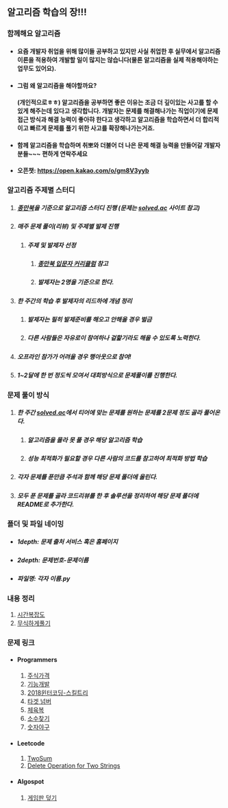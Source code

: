 ## 알고리즘 학습의 장!!!

### 함께해요 알고리즘

- #### 요즘 개발자 취업을 위해 많이들 공부하고 있지만 사실 취업한 후 실무에서 알고리즘 이론을 적용하여 개발할 일이 많지는 않습니다(물론 알고리즘을 실제 적용해야하는 업무도 있어요).

- #### 그럼 왜 알고리즘을 해야할까요?

  #### (개인적으로ㅎㅎ) 알고리즘을 공부하면 좋은 이유는 조금 더 깊이있는 사고를 할 수 있게 해주는데 있다고 생각합니다. 개발자는 문제를 해결해나가는 직업이기에 문제 접근 방식과 해결 능력이 좋아햐 한다고 생각하고 알고리즘을 학습하면서 더 합리적이고 빠르게 문제를 풀기 위한 사고를 확장해나가는거죠.

- #### 함께 알고리즘을 학습하며 취뽀와 더불어 더 나은 문제 해결 능력을  만들어갈 개발자분들~~~ 편하게 연락주세요

- #### 오픈챗: https://open.kakao.com/o/gm8V3yyb



### 알고리즘 주제별 스터디

1. ##### [종만북](https://book.algospot.com/)을 기준으로 알고리즘 스터디 진행 (문제는 [solved.ac](https://solved.ac/questions/?level=6) 사이트 참고)

2. ##### 매주 문제 풀이(리뷰) 및 주제별 발제 진행

   1. ##### 주제 및 발제자 선정

      1. ##### [종만북 입문자 커리큘럼](./img/curriculum.jpeg)  참고

      2. ##### 발제자는 2명을 기준으로 한다.

3. ##### 한 주간의 학습 후 발제자의 리드하에 개념 정리

   1. ##### 발제자는 필히 발제준비를 해오고 안해올 경우 벌금

   2. ##### 다른 사람들은 자유로이 참여하나 겉핥기라도 해올 수 있도록 노력한다.

4. ##### 오프라인 참가가 어려울 경우 행아웃으로 참여!

5. ##### 1~2달에 한 번 정도씩 모여서 대회방식으로 문제풀이를 진행한다.



### 문제 풀이 방식
1. ##### 한 주간 [solved.ac](https://solved.ac/questions/?level=6)에서 티어에 맞는 문제를 원하는 문제를 2문제 정도 골라 풀어온다.

   1. ##### 알고리즘을 몰라 못 풀 경우 해당 알고리즘 학습

   2. ##### 성능 최적화가 필요할 경우 다른 사람의 코드를 참고하여 최적화 방법 학습

2. ##### 각자 문제를 푼만큼 주석과 함께 해당 문제 폴더에 올린다.

3. ##### 모두 푼 문제를 골라 코드리뷰를 한 후 솔루션을 정리하여 해당 문제 폴더에 README로 추가한다.



### 폴더 및 파일 네이밍

- ##### 1depth: 문제 출처 서비스 혹은 홈페이지

- ##### 2depth: 문제번호-문제이름

- ##### 파일명: 각자 이름.py



### 내용 정리

1. [시간복잡도](https://github.com/jucie15/algo_study/tree/master/theory/01-TimeComplexity)
2. [무식하게풀기](https://github.com/jucie15/algo_study/tree/master/theory/02-BruteForce)



### 문제 링크

- #### Programmers

  1. [주식가격](https://programmers.co.kr/learn/courses/30/lessons/42584?language=python3)
  2. [기능개발](https://programmers.co.kr/learn/courses/30/lessons/42586)
  3. [2018윈터코딩-스킬트리](https://programmers.co.kr/learn/courses/30/lessons/49993)
  4. [타겟 넘버](https://programmers.co.kr/learn/courses/30/lessons/43165)
  5. [체육복](https://programmers.co.kr/learn/courses/30/lessons/42862)
  6. [소수찾기](https://programmers.co.kr/learn/courses/30/lessons/42839)
  7. [숫자야구](https://programmers.co.kr/learn/courses/30/lessons/42841)

- #### Leetcode

  1. [TwoSum](https://leetcode.com/problems/two-sum/)
  2. [Delete Operation for Two Strings](https://leetcode.com/problems/delete-operation-for-two-strings/)

- #### Algospot
  1. [게임판 덮기](https://algospot.com/judge/problem/read/BOARDCOVER)
